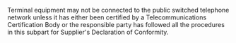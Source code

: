 Terminal equipment may not be connected to the public switched telephone network unless it has either been certified by a Telecommunications Certification Body or the responsible party has followed all the procedures in this subpart for Supplier's Declaration of Conformity.


